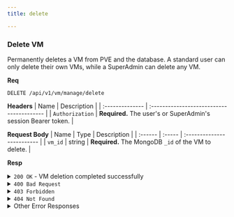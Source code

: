```yaml
---
title: delete

---
```


### Delete VM

Permanently deletes a VM from PVE and the database. A standard user can only delete their own VMs, while a SuperAdmin can delete any VM.

**Req**
```
DELETE /api/v1/vm/manage/delete
```

**Headers**
| Name            | Description                               |
| :-------------- | :---------------------------------------- |
| `Authorization` | **Required.** The user's or SuperAdmin's session Bearer token. |

**Request Body**
| Name    | Type   | Description                |
| :------ | :----- | :------------------------- |
| `vm_id` | string | **Required.** The MongoDB `_id` of the VM to delete. |

**Resp**
<details>
<summary><code>200 OK</code> - VM deletion completed successfully</summary>
The response may include a `task_id` if the deletion is an asynchronous PVE task.

```json
{
  "code": 200,
  "message": "VM deletion completed successfully",
  "data": {
    "vm_id": "60d0fe4f5311236168a109e5",
    "pve_vmid": "101",
    "pve_node": "pve-node-1",
    "message": "VM deletion task completed successfully",
    "task_id": "UPID:pve-node-1:..."
  }
}
```
</details>

<details>
<summary><code>400 Bad Request</code></summary>
    
```json
{ "code": 400, "message": "vm_id is required and must be a string", "data": null }
```
</details>

<details>
<summary><code>403 Forbidden</code></summary>
    
```json
{ "code": 403, "message": "Access denied: VM not owned by user", "data": null }
```
</details>

<details>
<summary><code>404 Not Found</code></summary>
    
```json
{ "code": 404, "message": "VM not found", "data": null }
```
</details>

<details>
<summary>Other Error Responses</summary>
    
Also supports `401 Unauthorized` and `500 Internal Server Error`.
</details>